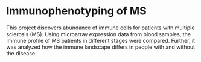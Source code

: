 # Immunophenotyping of MS
This project discovers abundance of immune cells for patients with multiple sclerosis (MS). Using microarray expression data from blood samples, the immune profile of MS patients in different stages were compared.
Further, it was analyzed how the immune landscape differs in people with and without the disease. 
